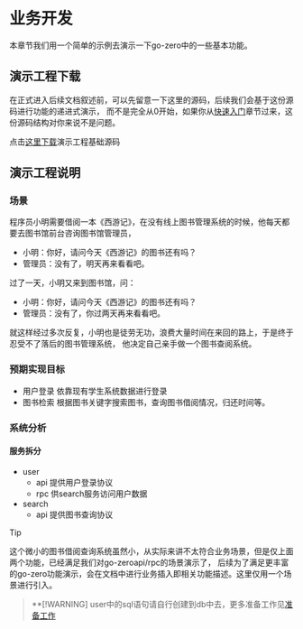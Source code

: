 # 业务开发
本章节我们用一个简单的示例去演示一下go-zero中的一些基本功能。

## 演示工程下载
在正式进入后续文档叙述前，可以先留意一下这里的源码，后续我们会基于这份源码进行功能的递进式演示，
而不是完全从0开始，如果你从[快速入门](quick-start.md)章节过来，这份源码结构对你来说不是问题。

点击<a href="https://zeromicro.github.io/go-zero/resource/book.zip">这里下载</a>演示工程基础源码

## 演示工程说明

### 场景
程序员小明需要借阅一本《西游记》，在没有线上图书管理系统的时候，他每天都要去图书馆前台咨询图书馆管理员，
* 小明：你好，请问今天《西游记》的图书还有吗？
* 管理员：没有了，明天再来看看吧。

过了一天，小明又来到图书馆，问：
* 小明：你好，请问今天《西游记》的图书还有吗？
* 管理员：没有了，你过两天再来看看吧。

就这样经过多次反复，小明也是徒劳无功，浪费大量时间在来回的路上，于是终于忍受不了落后的图书管理系统，
他决定自己亲手做一个图书查阅系统。

### 预期实现目标
* 用户登录
  依靠现有学生系统数据进行登录
* 图书检索
  根据图书关键字搜索图书，查询图书借阅情况，归还时间等。

### 系统分析

#### 服务拆分
* user
    * api 提供用户登录协议
    * rpc 供search服务访问用户数据
* search
    * api 提供图书查询协议

> [!TIP]
> 这个微小的图书借阅查询系统虽然小，从实际来讲不太符合业务场景，但是仅上面两个功能，已经满足我们对go-zeroapi/rpc的场景演示了，
> 后续为了满足更丰富的go-zero功能演示，会在文档中进行业务插入即相关功能描述。这里仅用一个场景进行引入。

> **[!WARNING]
> user中的sql语句请自行创建到db中去，更多准备工作见[准备工作](prepare.md)